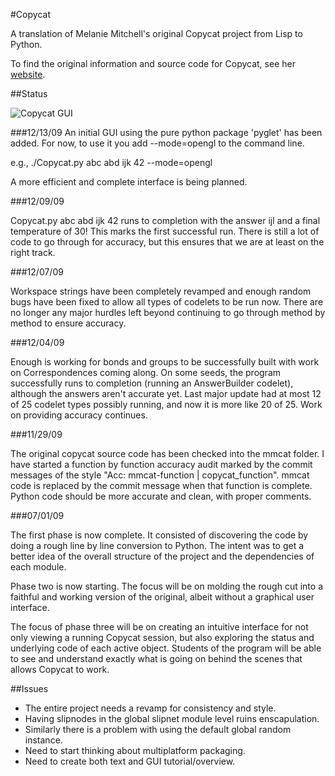 #Copycat

A translation of Melanie Mitchell's original Copycat project from Lisp to
Python.

To find the original information and source code for Copycat, see her
[website](http://web.cecs.pdx.edu/~mm/).

##Status

![Copycat GUI](http://imgur.com/ixYe9.png)

###12/13/09
An initial GUI using the pure python package 'pyglet' has been added.
For now, to use it you add --mode=opengl to the command line.

e.g., ./Copycat.py abc abd ijk 42 --mode=opengl

A more efficient and complete interface is being planned.

###12/09/09

Copycat.py abc abd ijk 42 runs to completion with the answer ijl and a
final temperature of 30! This marks the first successful run. There is
still a lot of code to go through for accuracy, but this ensures that
we are at least on the right track.

###12/07/09

Workspace strings have been completely revamped and enough random bugs
have been fixed to allow all types of codelets to be run now. There are
no longer any major hurdles left beyond continuing to go through method
by method to ensure accuracy.

###12/04/09

Enough is working for bonds and groups to be successfully built with work
on Correspondences coming along. On some seeds, the program successfully
runs to completion (running an AnswerBuilder codelet), although the
answers aren't accurate yet. Last major update had at most 12 of 25
codelet types possibly running, and now it is more like 20 of 25. Work
on providing accuracy continues.

###11/29/09

The original copycat source code has been checked into the mmcat folder.
I have started a function by function accuracy audit marked by the commit
messages of the style "Acc: mmcat-function | copycat_function". mmcat code
is replaced by the commit message when that function is complete. Python
code should be more accurate and clean, with proper comments. 

###07/01/09

The first phase is now complete.  It consisted of discovering the code
by doing a rough line by line conversion to Python.  The intent was to get
a better idea of the overall structure of the project and the dependencies
of each module.

Phase two is now starting. The focus will be on molding the rough cut into
a faithful and working version of the original, albeit without a graphical
user interface.

The focus of phase three will be on creating an intuitive interface for not
only viewing a running Copycat session, but also exploring the status and
underlying code of each active object. Students of the program will be able
to see and understand exactly what is going on behind the scenes that allows
Copycat to work.

##Issues

*  The entire project needs a revamp for consistency and style.
*  Having slipnodes in the global slipnet module level ruins enscapulation.
*  Similarly there is a problem with using the default global random instance.
*  Need to start thinking about multiplatform packaging.
*  Need to create both text and GUI tutorial/overview.
